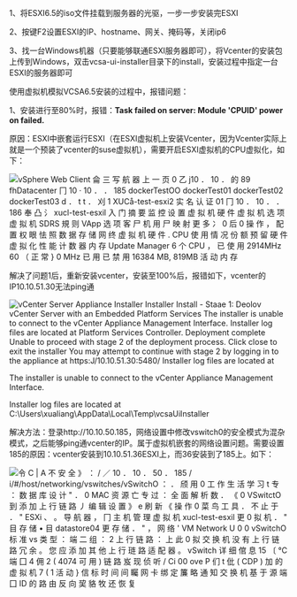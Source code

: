 1、将ESXI6.5的iso文件挂载到服务器的光驱，一步一步安装完ESXI

2、按键F2设置ESXI的IP、hostname、网关、掩码等，关闭ip6

3、找一台Windows机器（只要能够联通ESXI服务器即可），将Vcenter的安装包上传到Windows，双击vcsa-ui-installer目录下的install，安装过程中指定一台ESXI的服务器即可

 

使用虚拟机模拟VCSA6.5安装的过程中，报错问题：

1、安装进行至80%时，报错：**Task failed on server: Module 'CPUID' power on failed.**

原因：ESXI中嵌套运行ESXI（在ESXI虚拟机上安装Vcenter，因为Vcenter实际上就是一个预装了vcenter的suse虚拟机），需要开启ESXI虚拟机的CPU虚拟化，如下：

![vSphere Web Client  侖 三  写 航 器  上 一 页  0  乙 j10 ． 10 ． 的 89  fhDatacenter  冂 10 · 10 ． ． 185  dockerTestOO  dockerTest01  dockerTest02  dockerTest03  d ． t t ． 刈 1  XUCå-test-esxi2  实 名 认 证 01  冂 10 ． 10 ． ． 186  奉  凸 氵 xucl-test-esxil  入 门 摘 要 监 控  设 置  虚 拟 机 硬 件  虚 拟 机 选 项  虚 拟 机 SDRS 規 则  VApp 选 项  客 尸 机 用 尸 映 射  更 多  冫 0 后 0 操 作 ，  配 置 权 眼  怯 照 数 据 存 储 网 终  虚 拟 机 硬 件  . CPU  使 用 情 况  份 额  预 留  硬 件 虚 拟 化  性 能 计 数 器  内 存  Update Manager  6 个 CPU ， 已 使 用 2914MHz  60 （ 正 常 }  0 MHz  已 用  已 禁 用  16384 MB,  819MB 活 动 内 存 ](../images/775C1B5C-636C-0A4E-BA38-6BABE6B3A835.png)

 

 

解决了问题1后，重新安装vcenter，安装至100%后，报错如下，vcenter的IP10.10.51.30无法ping通

 

![vCenter Server Appliance Installer  Installer  Install - Staae 1: Deolov vCenter Server with an Embedded Platform Services  The installer is unable to connect to the vCenter Appliance Management Interface.  Installer log files are located at  Platform Services Controller.  Deployment complete  Unable to proceed with stage 2 of the deployment process. Click close to exit the installer  You may attempt to continue with stage 2 by logging in to the appliance at https:J/10.10.51.30:5480/  Installer log files are located at ](../images/17417FD8-0E77-4E48-A285-C5B502E26D16.png)

The installer is unable to connect to the vCenter Appliance Management Interface.

Installer log files are located at C:\Users\xualiang\AppData\Local\Temp\vcsaUiInstaller

 

解决方法：登录http://10.10.50.185，网络设置中修改vswitch0的安全模式为混杂模式，之后能够ping通vcenter的IP。属于虚拟机嵌套的网络设置问题。需要设置185的原因：vcenter安装到10.10.51.36ESXI上，而36安装到了185上。如下：

 

![令 C | A 不 安 全 》  ： / ／ 10 ． 10 ． 50 ． 185 / i/#/host/networking/vswitches/vSwitchO  ： ． 颀 用 0 工 作 生 活 学 习  t 专 ： 数 据 库 设 计 " ． 0 MAC 资 源  亡 专 过 ： 全 面 解 析 数 ．  《 0 VSwitctO  到 添 加 上 行 链 路 丿 编 辑 设 置 》 e 刷 新 《 操 作  0 菜 鸟 工 具 ． 不 止 于 ． "  ESXi 、  。 导 航 器  ， 冂 主 机  管 理  虚 拟 机  xucl-test-esxil  更 0 拟 机 ． "  目 存 储  • 目 datastore04  更 存 储 ． "  ， 网 络  ' VM Network  U  0  0  vSwitchO  标 准 vs  类 型 ：  端 二 组 ：  2  上 行 链 路 ：  上 此 0 拟 交 换 机 没 有 上 行 链 路 冗 余 。 您 应 添 加 其 他 上 行 琏 路 适 配 器 。  vSwitch 详 细 倌 息  15 〔 ℃  端 囗  4 佣 2 ( 4074 可 用 )  链 路 岌 现  侦 听 / Ci 00 ove P 们 t 仳 ( CDP )  加 的 虚 拟 机  7 ( 1 活 动 }  信 标 时 间 间 矚  网 卡 绑 定 簾 略  通 知 交 换 机  基 于 源 端 囗 ID 的 路 由  反 向 巭 貉  牧 还 恢 复 ](../images/ABCD2EA3-DEE9-9142-8572-455E142EC055.png)